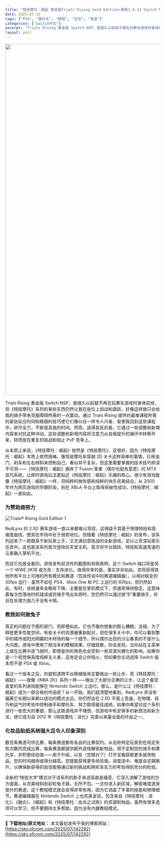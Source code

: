 ```yaml
---
title: "特技摩托：崛起 黄金版Trials Rising Gold Edition+更新1.0.13 Switch NSP中文"
date: 2025-07-26
tags: ["PS4", "摩托车", "教程", "生存", "竞速"]
categories: ["Switch中文"]
excerpt: "Trials Rising 黄金版 Switch NSP，我很久以前就不再在玩赛车游戏时身体前倾，但《特技摩托》系列的某些东西仍然让我在座位上扭动和跳跃，好像这样做只会给我的骑手带来克服障碍所需的一点震动。通过 Trials Rising 提供的最难课程所需的紧张反应时间和精细的技巧使它们像以往一样&hellip;"
layout: post
---
```


<img class="aligncenter size-full wp-image-142293" src="https://sky.sfcrom.com/wp-content/uploads/2025/07/2025072518152088.webp" alt="" width="700" height="1142" />

<span dir="auto">Trials Rising 黄金版 Switch NSP，我很久以前就不再在玩赛车游戏时身体前倾，但《特技摩托》系列的某些东西仍然让我在座位上扭动和跳跃，好像这样做只会给我的骑手带来克服障碍所需的一点震动。通过 Trials Rising 提供的最难课程所需的紧张反应时间和精细的技巧使它们像以往一样令人兴奋，驱使我回到这些课程中，拼尽全力，不断提高我的时间。然而，适得其反的是，它通过一些调整和新增内容来对抗这种冲动，这些调整和新增内容将注意力从自我提升的循环中转移开来，转而放在重复的挑战和阻止 PvP 竞争上。</span>

<span dir="auto">从本质上来说，《特技摩托：崛起》依然是《特技摩托》，这很好，因为《特技摩托：崛起》本质上依然很棒。像驾驶摩托车穿越 2D 关卡这样简单的事情，只用油门、刹车和左右倾斜来控制自己，看似并不复杂，但这里需要掌握的技术技巧却深不可测——《特技摩托：崛起》摒弃了 Fusion 笨重（偶尔也挺有意思）的 MTX 技巧系统，让即时游戏玩法更贴近《特技摩托：崛起》乐趣的核心。很少有游戏能像《特技摩托：崛起》一样，将纯粹的挫败感和纯粹的快乐完美结合。从 2000 年作为网页游戏的早期阶段，到在 XBLA 平台上取得突破性成功，《特技摩托：崛起》一直如此。</span>
<h3><span dir="auto">为赞助商努力</span></h3>
<img src="https://assets.nintendo.com/image/upload/ar_16:9,c_lpad,w_1240/b_white/f_auto/q_auto/ncom/software/switch/70070000004301/27b1a5983343d312d3ec18cb14e4b4b602ffdb671716dce86bf7bf7c4e95af00" alt="Trials® Rising Gold Edition 1" />

<span dir="auto">RedLynx 的 2.5D 赛车游戏一直以来都难以驾驭，这得益于其基于物理特技和高难度曲线，使其在市场中处于弱势地位。但随着《特技摩托：崛起》的发布，该系列迎来了一款既易于新玩家上手，又充满创意挑战的全新游戏，足以让资深玩家乐在其中。这也是该系列首次登陆任天堂主机，首次将平台跳跃、特技和高速竞速的元素融入掌机平台。</span>

<span dir="auto">而且它也是全套的。游戏发布前流传的截图和视频表明，这个 Switch 端口将是另一个 WWE 2K18 或方舟：生存进化。值得庆幸的是，事实并非如此。您将获得其他所有平台上可用的所有模式和赛道（包括传说中的赛道编辑器），以相对稳定的 30fps 运行 - 虽然不如在 PS4、Xbox One 和 PC 上运行的 60fps，但仍然如此。有时，该帧速率会略有下降，主要是在掌机模式下，但通常保持稳定。这意味着每次您落地时机错误或将骑手甩出车把时，您仍然可以通过按“B”重置骑手，并且在处理方面几乎没有卡顿。</span>
<h3><span dir="auto">教我如何做兔子</span></h3>
<span dir="auto">真正的问题在于图形部门，但即便如此，它也不像你想象的那么糟糕。没错，为了释放更多性能空间，有些关卡的资源被重新配对，但在很多关卡中，你可以看到繁华的城市或阳光明媚的木材场的每一个细节，所以偶尔出现的沙尘暴真的不是什么大问题。游戏中使用了相当多的模糊效果，仔细观察，你会发现，当你站在主菜单上或在比赛中途飞驰时，即使是你的角色也会受到一些资源光栅化的影响。如果你是一个视觉保真度纯粹主义者，这肯定会让你恼火，但如果你主动选择 Switch 版本而不是 PS4 或 Xbox。</span>

<span dir="auto">看过一个版本之后，你就知道跨平台移植版肯定要做出一些让步，而《特技摩托：崛起》——就像《NBA 2K》系列一样——做出了大部分正确的让步，让这个备受喜爱的系列游戏能够在 Nintendo Switch 上运行。那么，是什么让《特技摩托：崛起》成为一部合格的作品呢？从一开始，我们就清楚地看到，RedLynx 并没有偏离它长期以来赖以成功的模式太远。你仍然会在 2.5D 平面上竞速，在物理、技巧和运气的考验中控制骑手和摩托车，努力取得最佳成绩。如果你希望对这个系列进行一些宏大的重塑，那么这款游戏并不理想，但游戏中有足够多的新想法和新方法，使它成为自 2012 年《特技摩托：进化》完善以来最全面的作品之一。</span>
<h3><span dir="auto">化妆品贴纸系统强大且令人印象深刻</span></h3>
<span dir="auto">数百条赛道可供比赛，每条赛道都有各自的比赛契约。从击败特定玩家到在规定失败次数内完成比赛，每条赛道都提供额外途径解锁新物品，用于定制您的骑手和摩托车，并积累经验值——用于升级，以及（您猜对了）打开宝箱获取更多装饰物品。您的时间越快或得分越高，您就能获得更多经验值。进度适中，难度会定期飙升，以确保新获得的自信能够通过新的挑战和两轮车实力的考验得到充分的检验。</span>

<span dir="auto">全新的“特技大学”模式对于该系列的新手来说简直是福音，它深入讲解了游戏的方方面面，从完美倾斜到前轮兔子跳，无所不包。一旦你进入新区域，解锁难度逐渐提升的赛道，这个教程模式就会变得非常有用，因为它涵盖了丰富的技能和物理细节。赛道编辑器在 Nintendo Switch 上也完美呈现，包含来自《特技摩托：进化》、《融合》、《崛起》和《特技摩托：血龙之试炼》的资源和物品。虽然有很多选项可以学习，但不要期待太多帮助，因为没有内置教程模式。</span>

---
📖 **下载地址/原文地址：** 本文最初发布于我的博客网站：[https://sky.sfcrom.com/2025/07/142292](https://sky.sfcrom.com/2025/07/142292)
